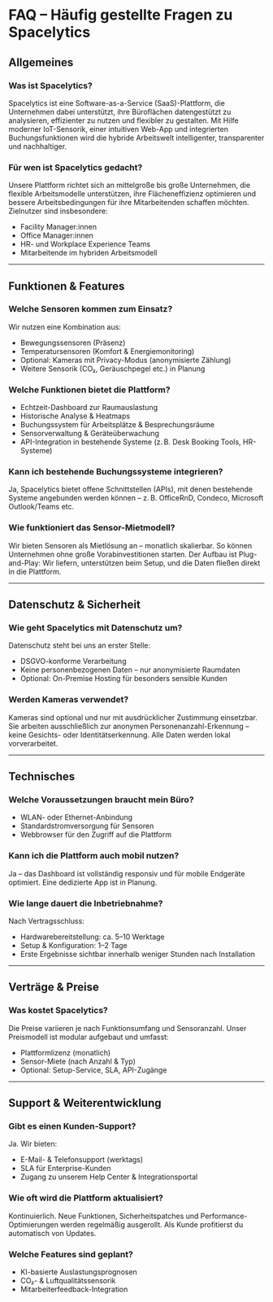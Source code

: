 # FAQ – Häufig gestellte Fragen zu Spacelytics

## Allgemeines

### Was ist Spacelytics?
Spacelytics ist eine Software-as-a-Service (SaaS)-Plattform, die Unternehmen dabei unterstützt, ihre Büroflächen datengestützt zu analysieren, effizienter zu nutzen und flexibler zu gestalten. Mit Hilfe moderner IoT-Sensorik, einer intuitiven Web-App und integrierten Buchungsfunktionen wird die hybride Arbeitswelt intelligenter, transparenter und nachhaltiger.

### Für wen ist Spacelytics gedacht?
Unsere Plattform richtet sich an mittelgroße bis große Unternehmen, die flexible Arbeitsmodelle unterstützen, ihre Flächeneffizienz optimieren und bessere Arbeitsbedingungen für ihre Mitarbeitenden schaffen möchten. Zielnutzer sind insbesondere:
- Facility Manager:innen
- Office Manager:innen
- HR- und Workplace Experience Teams
- Mitarbeitende im hybriden Arbeitsmodell

---

## Funktionen & Features

### Welche Sensoren kommen zum Einsatz?
Wir nutzen eine Kombination aus:
- Bewegungssensoren (Präsenz)
- Temperatursensoren (Komfort & Energiemonitoring)
- Optional: Kameras mit Privacy-Modus (anonymisierte Zählung)
- Weitere Sensorik (CO₂, Geräuschpegel etc.) in Planung

### Welche Funktionen bietet die Plattform?
- Echtzeit-Dashboard zur Raumauslastung
- Historische Analyse & Heatmaps
- Buchungssystem für Arbeitsplätze & Besprechungsräume
- Sensorverwaltung & Geräteüberwachung
- API-Integration in bestehende Systeme (z. B. Desk Booking Tools, HR-Systeme)

### Kann ich bestehende Buchungssysteme integrieren?
Ja, Spacelytics bietet offene Schnittstellen (APIs), mit denen bestehende Systeme angebunden werden können – z. B. OfficeRnD, Condeco, Microsoft Outlook/Teams etc.

### Wie funktioniert das Sensor-Mietmodell?
Wir bieten Sensoren als Mietlösung an – monatlich skalierbar. So können Unternehmen ohne große Vorabinvestitionen starten. Der Aufbau ist Plug-and-Play: Wir liefern, unterstützen beim Setup, und die Daten fließen direkt in die Plattform.

---

## Datenschutz & Sicherheit

### Wie geht Spacelytics mit Datenschutz um?
Datenschutz steht bei uns an erster Stelle:
- DSGVO-konforme Verarbeitung
- Keine personenbezogenen Daten – nur anonymisierte Raumdaten
- Optional: On-Premise Hosting für besonders sensible Kunden

### Werden Kameras verwendet?
Kameras sind optional und nur mit ausdrücklicher Zustimmung einsetzbar. Sie arbeiten ausschließlich zur anonymen Personenanzahl-Erkennung – keine Gesichts- oder Identitätserkennung. Alle Daten werden lokal vorverarbeitet.

---

## Technisches

### Welche Voraussetzungen braucht mein Büro?
- WLAN- oder Ethernet-Anbindung
- Standardstromversorgung für Sensoren
- Webbrowser für den Zugriff auf die Plattform

### Kann ich die Plattform auch mobil nutzen?
Ja – das Dashboard ist vollständig responsiv und für mobile Endgeräte optimiert. Eine dedizierte App ist in Planung.

### Wie lange dauert die Inbetriebnahme?
Nach Vertragsschluss:
- Hardwarebereitstellung: ca. 5–10 Werktage
- Setup & Konfiguration: 1–2 Tage
- Erste Ergebnisse sichtbar innerhalb weniger Stunden nach Installation

---

## Verträge & Preise

### Was kostet Spacelytics?
Die Preise variieren je nach Funktionsumfang und Sensoranzahl. Unser Preismodell ist modular aufgebaut und umfasst:
- Plattformlizenz (monatlich)
- Sensor-Miete (nach Anzahl & Typ)
- Optional: Setup-Service, SLA, API-Zugänge

---

## Support & Weiterentwicklung

### Gibt es einen Kunden-Support?
Ja. Wir bieten:
- E-Mail- & Telefonsupport (werktags)
- SLA für Enterprise-Kunden
- Zugang zu unserem Help Center & Integrationsportal

### Wie oft wird die Plattform aktualisiert?
Kontinuierlich. Neue Funktionen, Sicherheitspatches und Performance-Optimierungen werden regelmäßig ausgerollt. Als Kunde profitierst du automatisch von Updates.

### Welche Features sind geplant?
- KI-basierte Auslastungsprognosen
- CO₂- & Luftqualitätssensorik
- Mitarbeiterfeedback-Integration

